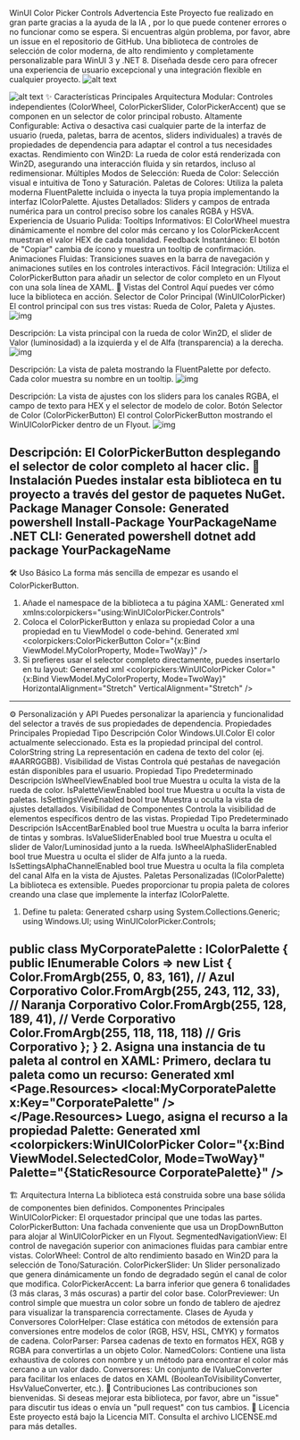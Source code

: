 ﻿WinUI Color Picker Controls
Advertencia Este Proyecto fue realizado en gran parte gracias a la ayuda de la IA , por lo que puede contener errores o no funcionar como se espera. Si encuentras algún problema, por favor, abre un issue en el repositorio de GitHub.
Una biblioteca de controles de selección de color moderna, de alto rendimiento y completamente personalizable para WinUI 3 y .NET 8. Diseñada desde cero para ofrecer una experiencia de usuario excepcional y una integración flexible en cualquier proyecto.
![alt text](https://img.shields.io/badge/nuget-v1.0.0-blue.svg)

![alt text](https://img.shields.io/badge/license-MIT-green.svg)
✨ Características Principales
Arquitectura Modular: Controles independientes (ColorWheel, ColorPickerSlider, ColorPickerAccent) que se componen en un selector de color principal robusto.
Altamente Configurable: Activa o desactiva casi cualquier parte de la interfaz de usuario (rueda, paletas, barra de acentos, sliders individuales) a través de propiedades de dependencia para adaptar el control a tus necesidades exactas.
Rendimiento con Win2D: La rueda de color está renderizada con Win2D, asegurando una interacción fluida y sin retardos, incluso al redimensionar.
Múltiples Modos de Selección:
Rueda de Color: Selección visual e intuitiva de Tono y Saturación.
Paletas de Colores: Utiliza la paleta moderna FluentPalette incluida o inyecta la tuya propia implementando la interfaz IColorPalette.
Ajustes Detallados: Sliders y campos de entrada numérica para un control preciso sobre los canales RGBA y HSVA.
Experiencia de Usuario Pulida:
Tooltips Informativos: El ColorWheel muestra dinámicamente el nombre del color más cercano y los ColorPickerAccent muestran el valor HEX de cada tonalidad.
Feedback Instantáneo: El botón de "Copiar" cambia de ícono y muestra un tooltip de confirmación.
Animaciones Fluidas: Transiciones suaves en la barra de navegación y animaciones sutiles en los controles interactivos.
Fácil Integración: Utiliza el ColorPickerButton para añadir un selector de color completo en un Flyout con una sola línea de XAML.
🎨 Vistas del Control
Aquí puedes ver cómo luce la biblioteca en acción.
Selector de Color Principal (WinUIColorPicker)
El control principal con sus tres vistas: Rueda de Color, Paleta y Ajustes.
![img](https://i.imgur.com/jr7JWMA.gif)

Descripción: La vista principal con la rueda de color Win2D, el slider de Valor (luminosidad) a la izquierda y el de Alfa (transparencia) a la derecha.
![img](https://i.imgur.com/ur6rEqv.png)

Descripción: La vista de paleta mostrando la FluentPalette por defecto. Cada color muestra su nombre en un tooltip.
![img](https://i.imgur.com/AXwhdqR.png)

Descripción: La vista de ajustes con los sliders para los canales RGBA, el campo de texto para HEX y el selector de modelo de color.
Botón Selector de Color (ColorPickerButton)
El control ColorPickerButton mostrando el WinUIColorPicker dentro de un Flyout.
![img](https://i.imgur.com/NqWTrOu.png)

Descripción: El ColorPickerButton desplegando el selector de color completo al hacer clic.
🚀 Instalación
Puedes instalar esta biblioteca en tu proyecto a través del gestor de paquetes NuGet.
Package Manager Console:
Generated powershell
Install-Package YourPackageName
.NET CLI:
Generated powershell
dotnet add package YourPackageName
----------------------------------------------------------------------------------------------------------------------------------------------------------------------------------
🛠️ Uso Básico
La forma más sencilla de empezar es usando el ColorPickerButton.
1. Añade el namespace de la biblioteca a tu página XAML:
Generated xml
xmlns:colorpickers="using:WinUIColorPicker.Controls"
2. Coloca el ColorPickerButton y enlaza su propiedad Color a una propiedad en tu ViewModel o code-behind.
Generated xml
<colorpickers:ColorPickerButton 
    Color="{x:Bind ViewModel.MyColorProperty, Mode=TwoWay}" />
3. Si prefieres usar el selector completo directamente, puedes insertarlo en tu layout:
Generated xml
<colorpickers:WinUIColorPicker
    Color="{x:Bind ViewModel.MyColorProperty, Mode=TwoWay}"
    HorizontalAlignment="Stretch"
    VerticalAlignment="Stretch" />
-------------------------------------------------------------------------------------------------------------------------------------------------------------------------------------
⚙️ Personalización y API
Puedes personalizar la apariencia y funcionalidad del selector a través de sus propiedades de dependencia.
Propiedades Principales
Propiedad	Tipo	Descripción
Color	Windows.UI.Color	El color actualmente seleccionado. Esta es la propiedad principal del control.
ColorString	string	La representación en cadena de texto del color (ej. #AARRGGBB).
Visibilidad de Vistas
Controla qué pestañas de navegación están disponibles para el usuario.
Propiedad	Tipo	Predeterminado	Descripción
IsWheelViewEnabled	bool	true	Muestra u oculta la vista de la rueda de color.
IsPaletteViewEnabled	bool	true	Muestra u oculta la vista de paletas.
IsSettingsViewEnabled	bool	true	Muestra u oculta la vista de ajustes detallados.
Visibilidad de Componentes
Controla la visibilidad de elementos específicos dentro de las vistas.
Propiedad	Tipo	Predeterminado	Descripción
IsAccentBarEnabled	bool	true	Muestra u oculta la barra inferior de tintas y sombras.
IsValueSliderEnabled	bool	true	Muestra u oculta el slider de Valor/Luminosidad junto a la rueda.
IsWheelAlphaSliderEnabled	bool	true	Muestra u oculta el slider de Alfa junto a la rueda.
IsSettingsAlphaChannelEnabled	bool	true	Muestra u oculta la fila completa del canal Alfa en la vista de Ajustes.
Paletas Personalizadas (IColorPalette)
La biblioteca es extensible. Puedes proporcionar tu propia paleta de colores creando una clase que implemente la interfaz IColorPalette.
1. Define tu paleta:
Generated csharp
using System.Collections.Generic;
using Windows.UI;
using WinUIColorPicker.Controls;

public class MyCorporatePalette : IColorPalette
{
    public IEnumerable<Color> Colors => new List<Color>
    {
        Color.FromArgb(255, 0, 83, 161),  // Azul Corporativo
        Color.FromArgb(255, 243, 112, 33), // Naranja Corporativo
        Color.FromArgb(255, 128, 189, 41), // Verde Corporativo
        Color.FromArgb(255, 118, 118, 118) // Gris Corporativo
    };
}
2. Asigna una instancia de tu paleta al control en XAML:
Primero, declara tu paleta como un recurso:
Generated xml
<Page.Resources>
    <local:MyCorporatePalette x:Key="CorporatePalette" />
</Page.Resources>
Luego, asigna el recurso a la propiedad Palette:
Generated xml
<colorpickers:WinUIColorPicker
    Color="{x:Bind ViewModel.SelectedColor, Mode=TwoWay}"
    Palette="{StaticResource CorporatePalette}" />
-----------------------------------------------------------------------------------------------------------------------------------------------------------------------------------
🏗️ Arquitectura Interna
La biblioteca está construida sobre una base sólida de componentes bien definidos.
Componentes Principales
WinUIColorPicker: El orquestador principal que une todas las partes.
ColorPickerButton: Una fachada conveniente que usa un DropDownButton para alojar al WinUIColorPicker en un Flyout.
SegmentedNavigationView: El control de navegación superior con animaciones fluidas para cambiar entre vistas.
ColorWheel: Control de alto rendimiento basado en Win2D para la selección de Tono/Saturación.
ColorPickerSlider: Un Slider personalizado que genera dinámicamente un fondo de degradado según el canal de color que modifica.
ColorPickerAccent: La barra inferior que genera 6 tonalidades (3 más claras, 3 más oscuras) a partir del color base.
ColorPreviewer: Un control simple que muestra un color sobre un fondo de tablero de ajedrez para visualizar la transparencia correctamente.
Clases de Ayuda y Conversores
ColorHelper: Clase estática con métodos de extensión para conversiones entre modelos de color (RGB, HSV, HSL, CMYK) y formatos de cadena.
ColorParser: Parsea cadenas de texto en formatos HEX, RGB y RGBA para convertirlas a un objeto Color.
NamedColors: Contiene una lista exhaustiva de colores con nombre y un método para encontrar el color más cercano a un valor dado.
Conversores: Un conjunto de IValueConverter para facilitar los enlaces de datos en XAML (BooleanToVisibilityConverter, HsvValueConverter, etc.).
🤝 Contribuciones
Las contribuciones son bienvenidas. Si deseas mejorar esta biblioteca, por favor, abre un "issue" para discutir tus ideas o envía un "pull request" con tus cambios.
📄 Licencia
Este proyecto está bajo la Licencia MIT. Consulta el archivo LICENSE.md para más detalles.